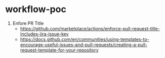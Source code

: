 # workflow-poc

1. Enfore PR Title
    - https://github.com/marketplace/actions/enforce-pull-request-title-includes-jira-issue-key
    - https://docs.github.com/en/communities/using-templates-to-encourage-useful-issues-and-pull-requests/creating-a-pull-request-template-for-your-repository